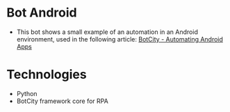 # Bot Android

- This bot shows a small example of an automation in an Android environment, used in the following article: [BotCity - Automating Android Apps](https://blog.botcity.dev/2022/04/06/automating-android-apps/)

# Technologies
- Python
- BotCity framework core for RPA
